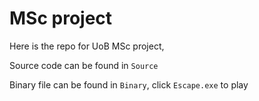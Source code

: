 # MSc project
Here is the repo for UoB MSc project,

Source code can be found in `Source`

Binary file can be found in `Binary`, click `Escape.exe` to play
